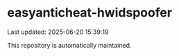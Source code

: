 # easyanticheat-hwidspoofer

Last updated: 2025-06-20 15:39:19

This repository is automatically maintained.
